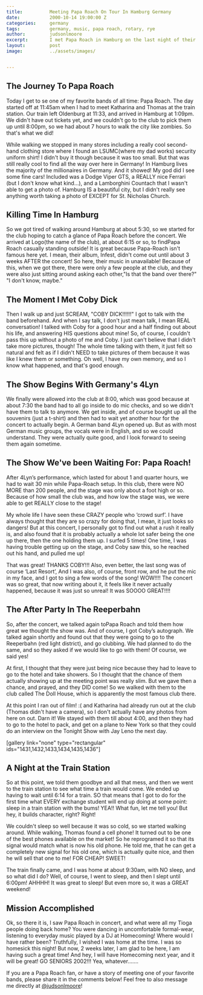 ```yaml
---
title:			Meeting Papa Roach On Tour In Hamburg Germany
date:			2000-10-14 19:00:00 Z
categories:		germany
tags:			germany, music, papa roach, rotary, rye
author:			judsonlmoore
excerpt:		I met Papa Roach in Hamburg on the last night of their first European tour, and had one of the best nights of my entire life!
layout:			post
image:			../assets/images/


---
```


## The Journey To Papa Roach

Today I get to se one of my favorite bands of all time: Papa Roach. The day started off at 11:45am when I had to meet Katharina and Thomas at the train station. Our train left Oldenburg at 11:33, and arrived in Hamburg at 1:09pm. We didn't have out tickets yet, and we couldn't go to the club to pick them up until 8:00pm, so we had about 7 hours to walk the city like zombies. So that's what we did!

While walking we stopped in many stores including a really cool second-hand clothing store where I found an LSUMC(where my dad works) security uniform shirt! I didn't buy it though because it was too small. But that was still really cool to find all the way over here in Germany! In Hamburg lives the majority of the millionaires in Germany. And it showed! My god did I see some fine cars! Included was a Dodge Viper GTS, a REALLY nice Ferrari (but I don't know what kind…), and a Lamborghini Countach that I wasn't able to get a photo of. Hamburg IS a beautiful city, but I didn't really see anything worth taking a photo of EXCEPT for St. Nicholas Church.

## Killing Time In Hamburg

So we got tired of walking around Hamburg at about 5:30, so we started for the club hoping to catch a glance of Papa Roach before the concert. We arrived at Logo(the name of the club), at about 6:15 or so, to findPapa Roach casually standing outside! It is great because Papa-Roach isn't famous here yet. I mean, their album, Infest, didn't come out until about 3 weeks AFTER the concert! So here, their music in unavailable! Because of this, when we got there, there were only a few people at the club, and they were also just sitting around asking each other,"Is that the band over there?" "I don't know, maybe."

## The Moment I Met Coby Dick

Then I walk up and just SCREAM, "COBY DICK!!!!!!" I got to talk with the band beforehand. And when I say talk, I don't just mean talk, I mean REAL conversation! I talked with Coby for a good hour and a half finding out about his life, and answering HIS questions about mine! So, of course, I couldn't pass this up without a photo of me and Coby. I just can't believe that I didn't take more pictures, though! The whole time talking with them, it just felt so natural and felt as if I didn't NEED to take pictures of them because it was like I knew them or something. Oh well, I have my own memory, and so I know what happened, and that's good enough.

## The Show Begins With Germany's 4Lyn

We finally were allowed into the club at 8:00, which was good because at about 7:30 the band had to all go inside to do mic checks, and so we didn't have them to talk to anymore. We get inside, and of course bought up all the souvenirs (just a t-shirt) and then had to wait yet another hour for the concert to actually begin. A German band 4Lyn opened up. But as with most German music groups, the vocals were in English, and so we could understand. They were actually quite good, and I look forward to seeing them again sometime.

## The Show We've been Waiting For: Papa Roach!

After 4Lyn’s performance, which lasted for about 1 and quarter hours, we had to wait 30 min while Papa-Roach setup. In this club, there were NO MORE than 200 people, and the stage was only about a foot high or so. Because of how small the club was, and how low the stage was, we were able to get REALLY close to the stage!

My whole life I have seen these CRAZY people who ‘crowd surf’. I have always thought that they are so crazy for doing that, I mean, it just looks so dangers! But at this concert, I personally got to find out what a rush it really is, and also found that it is probably actually a whole lot safer being the one up there, then the one holding them up. I surfed 5 times! One time, I was having trouble getting up on the stage, and Coby saw this, so he reached out his hand, and pulled me up!

That was great! THANKS COBY!!! Also, even better, the last song was of course ‘Last Resort’, And I was also, of course, front row, and he put the mic in my face, and I got to sing a few words of the song! WOW!!!! The concert was so great, that now writing about it, it feels like it never actually happened, because it was just so unreal! It was SOOOO GREAT!!!!

## The After Party In The Reeperbahn

So, after the concert, we talked again toPapa Roach and told them how great we thought the show was. And of course, I got Coby’s autograph. We talked again shortly and found out that they were going to go to the Reeperbahn (red light district), and go clubbing. We had planned to do the same, and so they asked if we would like to go with them! Of course, we said yes!

At first, I thought that they were just being nice because they had to leave to go to the hotel and take showers. So I thought that the chance of them actually showing up at the meeting point was really slim. But we gave then a chance, and prayed, and they DID come! So we walked with them to the club called The Doll House, which is apparently the most famous club there.

At this point I ran out of film! :( and Katharina had already run out at the club (Thomas didn't have a camera), so I don't actually have any photos from here on out. Darn it! We stayed with them till about 4:00, and then they had to go to the hotel to pack, and get on a plane to New York so that they could do an interview on the Tonight Show with Jay Leno the next day.

[gallery link="none" type="rectangular" ids="1431,1432,1433,1434,1435,1436"]

## A Night at the Train Station

So at this point, we told them goodbye and all that mess, and then we went to the train station to see what time a train would come. We ended up having to wait until 6:14 for a train. SO that means that I got to do for the first time what EVERY exchange student will end up doing at some point: sleep in a train station with the bums! YEA!! What fun, let me tell you! But hey, it builds character, right? Right!

We couldn't sleep so well because it was so cold, so we started walking around. While walking, Thomas found a cell phone! It turned out to be one of the best phones available on the market! So he reprogramed it so that its signal would match what is now his old phone. He told me, that he can get a completely new signal for his old one, which is actually quite nice, and then he will sell that one to me! FOR CHEAP! SWEET!

The train finally came, and I was home at about 9:30am, with NO sleep, and so what did I do? Well, of course, I went to sleep, and then I slept until 6:00pm! AHHHH! It was great to sleep! But even more so, it was a GREAT weekend!

## Mission Accomplished

Ok, so there it is, I saw Papa Roach in concert, and what were all my Tioga people doing back home? You were dancing in uncomfortable formal-wear, listening to everyday music played by a DJ at Homecoming! Where would I have rather been? Truthfully, I wished I was home at the time. I was so homesick this night! But now, 2 weeks later, I am glad to be here, I am having such a great time! And hey, I will have Homecoming next year, and it will be great! GO SENIORS 2002!!! Yea, whatever…….

If you are a Papa Roach fan, or have a story of meeting one of your favorite bands, please share it in the comments below! Feel free to also message me directly at [@judsonlmoore](http://twitter.com/judsonlmoore)!
